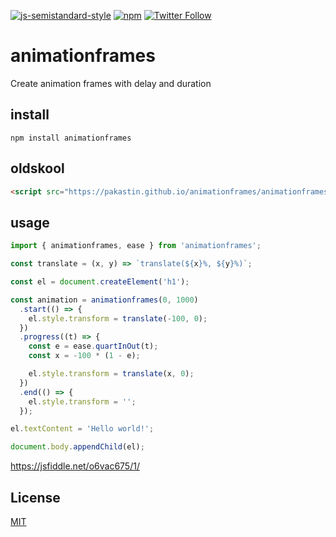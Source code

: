 [![js-semistandard-style](https://img.shields.io/badge/code%20style-semistandard-brightgreen.svg?maxAge=3600&style=flat-square)](https://github.com/Flet/semistandard)
[![npm](https://img.shields.io/npm/v/@pakastin/animationframes.svg?maxAge=60&style=flat-square)](https://www.npmjs.com/package/@pakastin/animationframes)
[![Twitter Follow](https://img.shields.io/twitter/follow/pakastin.svg?style=social&maxAge=3600)](https://twitter.com/pakastin)

# animationframes
Create animation frames with delay and duration

## install
    npm install animationframes

## oldskool
```html
<script src="https://pakastin.github.io/animationframes/animationframes.min.js"></script>
```

## usage

```js
import { animationframes, ease } from 'animationframes';

const translate = (x, y) => `translate(${x}%, ${y}%)`;

const el = document.createElement('h1');

const animation = animationframes(0, 1000)
  .start(() => {
    el.style.transform = translate(-100, 0);
  })
  .progress((t) => {
    const e = ease.quartInOut(t);
    const x = -100 * (1 - e);

    el.style.transform = translate(x, 0);
  })
  .end(() => {
    el.style.transform = '';
  });

el.textContent = 'Hello world!';

document.body.appendChild(el);
```
https://jsfiddle.net/o6vac675/1/

## License
[MIT](https://github.com/pakastin/animationframes/blob/master/LICENSE)

